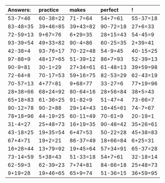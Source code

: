 | Answers: | practice | makes | perfect | ! |
| :--- | :--- | :--- | :--- | :--- |
| 53-7=46 | 60-38=22 | 71-7=64 | 54+7=61 | 55-37=18 | 
| 83-48=35 | 39+46=85 | 39+43=82 | 90-72=18 | 27+6=33 | 
| 72-59=13 | 9+67=76 | 6+29=35 | 28+15=43 | 54-45=9 | 
| 93-39=54 | 49+33=82 | 90-4=86 | 60-25=35 | 2+39=41 | 
| 42-38=4 | 93-76=17 | 70-22=48 | 54-9=45 | 40-15=25 | 
| 97-88=9 | 48+17=65 | 51-39=12 | 86+7=93 | 52-39=13 | 
| 90-9=81 | 30-1=29 | 27+34=61 | 61-48=13 | 39+59=98 | 
| 72-64=8 | 70-17=53 | 59+16=75 | 82-53=29 | 62-43=19 | 
| 70-57=13 | 4+77=81 | 9+68=77 | 33-27=6 | 77+19=96 | 
| 28+38=66 | 68+24=92 | 80-64=16 | 28+56=84 | 38+5=43 | 
| 65+18=83 | 61-36=25 | 91-82=9 | 51-47=4 | 73-66=7 | 
| 90-12=78 | 90-2=88 | 29+14=43 | 16+45=61 | 74-7=67 | 
| 78+18=96 | 44-19=25 | 60-11=49 | 70-61=9 | 20-19=1 | 
| 31-4=27 | 25+48=73 | 16+19=35 | 90-48=42 | 35+26=61 | 
| 43-18=25 | 19+35=54 | 6+47=53 | 50-22=28 | 45+38=83 | 
| 67+4=71 | 19+2=21 | 86-37=49 | 18+66=84 | 6+25=31 | 
| 16+28=44 | 13+79=92 | 19+45=64 | 57+34=91 | 65-37=28 | 
| 73-14=59 | 5+38=43 | 51-33=18 | 54+7=61 | 32-18=14 | 
| 62-59=3 | 62-39=23 | 7+74=81 | 84-66=18 | 25+48=73 | 
| 9+19=28 | 19+46=65 | 65+9=74 | 51-36=15 | 36+59=95 | 
